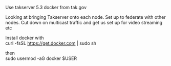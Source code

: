 Use takserver 5.3 docker from tak.gov

Looking at bringing Takserver onto each node. Set up to federate with other nodes. Cut down on multicast traffic and get us set up for video streaming etc

Install docker with<br>
curl -fsSL https://get.docker.com | sudo sh<br>

then <br>
sudo usermod -aG docker $USER
